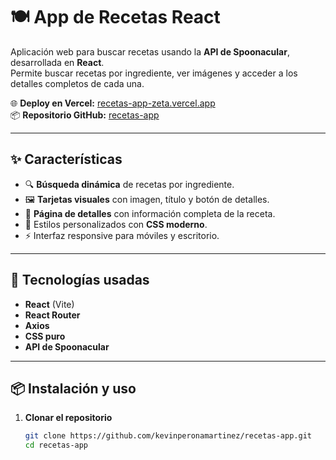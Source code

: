 # 🍽️ App de Recetas React

Aplicación web para buscar recetas usando la **API de Spoonacular**, desarrollada en **React**.  
Permite buscar recetas por ingrediente, ver imágenes y acceder a los detalles completos de cada una.

🌐 **Deploy en Vercel:** [recetas-app-zeta.vercel.app](https://recetas-app-zeta.vercel.app/)  
📦 **Repositorio GitHub:** [recetas-app](https://github.com/kevinperonamartinez/recetas-app)

---

## ✨ Características

- 🔍 **Búsqueda dinámica** de recetas por ingrediente.
- 🖼️ **Tarjetas visuales** con imagen, título y botón de detalles.
- 📜 **Página de detalles** con información completa de la receta.
- 🎨 Estilos personalizados con **CSS moderno**.
- ⚡ Interfaz responsive para móviles y escritorio.

---

## 🚀 Tecnologías usadas

- **React** (Vite)
- **React Router**
- **Axios**
- **CSS puro**
- **API de Spoonacular**

---


## 📦 Instalación y uso

1. **Clonar el repositorio**
   ```bash
   git clone https://github.com/kevinperonamartinez/recetas-app.git
   cd recetas-app
